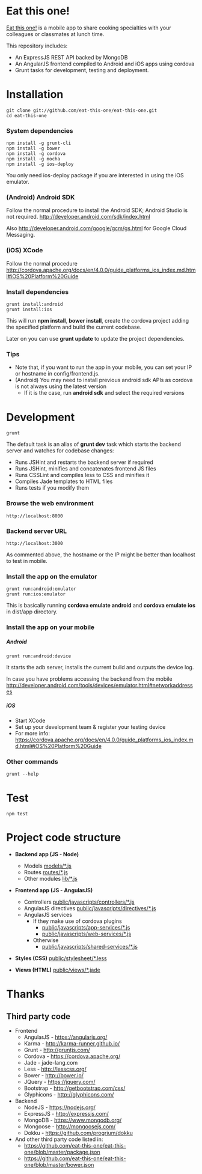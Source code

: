 # Eat this one!

[Eat this one!](http://www.eat-this-one.com) is a mobile app to share cooking specialties with your colleagues or classmates at lunch time.

This repository includes:

* An ExpressJS REST API backed by MongoDB
* An AngularJS frontend compiled to Android and iOS apps using cordova
* Grunt tasks for development, testing and deployment.

# Installation
    git clone git://github.com/eat-this-one/eat-this-one.git
    cd eat-this-one

### System dependencies
    npm install -g grunt-cli
    npm install -g bower
    npm install -g cordova
    npm install -g mocha
    npm install -g ios-deploy

You only need ios-deploy package if you are interested in using the iOS emulator.

### (Android) Android SDK

Follow the normal procedure to install the Android SDK; Android Studio is not required. http://developer.android.com/sdk/index.html

Also http://developer.android.com/google/gcm/gs.html for Google Cloud Messaging.

### (iOS) XCode

Follow the normal procedure http://cordova.apache.org/docs/en/4.0.0/guide_platforms_ios_index.md.html#iOS%20Platform%20Guide

### Install dependencies

    grunt install:android
    grunt install:ios

This will run **npm install**, **bower install**, create the cordova project adding the specified platform and build the current codebase.

Later on you can use **grunt update** to update the project dependencies.

### Tips

* Note that, if you want to run the app in your mobile, you can set your IP or hostname in config/frontend.js.
* (Android) You may need to install previous android sdk APIs as cordova is not always using the latest version
    * If it is the case, run **android sdk** and select the required versions

# Development

    grunt

The default task is an alias of **grunt dev** task which starts the backend server and watches for codebase changes:

* Runs JSHint and restarts the backend server if required
* Runs JSHint, minifies and concatenates frontend JS files
* Runs CSSLint and compiles less to CSS and minifies it
* Compiles Jade templates to HTML files
* Runs tests if you modify them

### Browse the web environment
    http://localhost:8000

### Backend server URL
    http://localhost:3000
As commented above, the hostname or the IP might be better than localhost to test in mobile.

### Install the app on the emulator
    grunt run:android:emulator
    grunt run:ios:emulator

This is basically running **cordova emulate android** and **cordova emulate ios** in dist/app directory.

### Install the app on your mobile

##### Android
    grunt run:android:device

It starts the adb server, installs the current build and outputs the device log.

In case you have problems accessing the backend from the mobile http://developer.android.com/tools/devices/emulator.html#networkaddresses

##### iOS
* Start XCode
* Set up your development team & register your testing device
* For more info: https://cordova.apache.org/docs/en/4.0.0/guide_platforms_ios_index.md.html#iOS%20Platform%20Guide

### Other commands
    grunt --help

# Test
    npm test

# Project code structure

* **Backend app (JS - Node)**
    * Models
        [models/*.js](https://github.com/eat-this-one/eat-this-one/blob/master/models)
    * Routes
        [routes/*.js](https://github.com/eat-this-one/eat-this-one/blob/master/routes)
    * Other modules
        [lib/*.js](https://github.com/eat-this-one/eat-this-one/blob/master/lib)

* **Frontend app (JS - AngularJS)**
    * Controllers
        [public/javascripts/controllers/*.js](https://github.com/eat-this-one/eat-this-one/blob/master/public/javascripts/controllers)
    * AngularJS directives
        [public/javascripts/directives/*.js](https://github.com/eat-this-one/eat-this-one/blob/master/public/javascripts/directives)
    * AngularJS services
        * If they make use of cordova plugins
            * [public/javascripts/app-services/*.js](https://github.com/eat-this-one/eat-this-one/blob/master/public/javascripts/app-services)
            * [public/javascripts/web-services/*.js](https://github.com/eat-this-one/eat-this-one/blob/master/public/javascripts/web-services)
        * Otherwise
            * [public/javascripts/shared-services/*.js](https://github.com/eat-this-one/eat-this-one/blob/master/public/javascripts/shared-services)

* **Styles (CSS)**
    [public/stylesheet/*.less](https://github.com/eat-this-one/eat-this-one/blob/master/public/stylesheets)

* **Views (HTML)**
    [public/views/*.jade](https://github.com/eat-this-one/eat-this-one/blob/master/public/views)


# Thanks

## Third party code

* Frontend
    * AngularJS - https://angularjs.org/
    * Karma - http://karma-runner.github.io/
    * Grunt - http://gruntjs.com/
    * Cordova - https://cordova.apache.org/
    * Jade - jade-lang.com
    * Less - http://lesscss.org/
    * Bower - http://bower.io/
    * JQuery - https://jquery.com/
    * Bootstrap - http://getbootstrap.com/css/
    * Glyphicons - http://glyphicons.com/
* Backend
    * NodeJS - https://nodejs.org/
    * ExpressJS - http://expressjs.com/
    * MongoDB - https://www.mongodb.org/
    * Mongoose - http://mongoosejs.com/
    * Dokku - https://github.com/progrium/dokku
* And other third party code listed in:
    * https://github.com/eat-this-one/eat-this-one/blob/master/package.json
    * https://github.com/eat-this-one/eat-this-one/blob/master/bower.json

